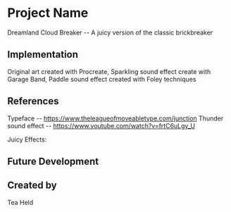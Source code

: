 # Project Name
Dreamland Cloud Breaker -- A juicy version of the classic brickbreaker


## Implementation
Original art created with Procreate, Sparkling sound effect create with Garage Band, Paddle sound effect created with Foley techniques

## References
Typeface -- https://www.theleagueofmoveabletype.com/junction
Thunder sound effect -- https://www.youtube.com/watch?v=frtC6uLgy_U

Juicy Effects: 


## Future Development


## Created by
Tea Held
